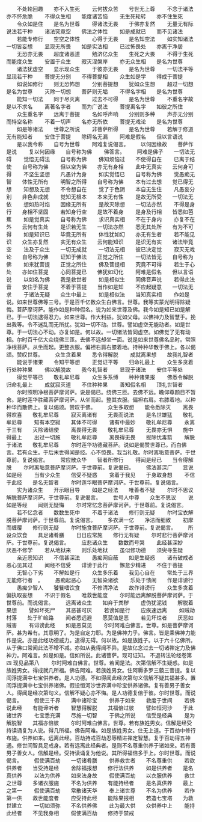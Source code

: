 <!-- { "loadSidebar": true } -->
　　不处轮回趣　　亦不入生死
　　云何拔众苦　　号世无上尊
　　不念于诸法　　亦不怀危脆
　　不得众生相　　能度诸苦恼
　　无生死轮转　　亦不住生死
　　令众如是住　　是名为世尊
　　得诸法无畏　　于佛亦复然
　　无量无有际　　说法若干种
　　诸法究竟空　　佛法之体性
　　如是成就已　　而不见诸法
　　若能专修行　　空空之体性
　　心得于无畏　　是名知空法
　　如实知诸法　　一切皆妄想
　　显现无所畏　　如是实法相
　　已过怖畏处　　亦离于净居
　　无恐亦无畏　　超度诸恶道
　　勉济亿众生　　生死之大畏
　　不得于生死　　而能度众生
　　安置于众生　　寂灭涅槃岸
　　亦无众生相　　是名为世尊
　　诸法犹虚空　　显示现众生
　　于彼亦无畏　　是名为世尊
　　一切法平等　　显现若干种
　　菩提无分别　　不得菩提相
　　众生如是学　　得成于菩提
　　如说如修行　　则无恐怖想
　　分别菩提想　　犹如众生想
　　超过一切想　　是名为世尊
　　灭除一切想　　菩萨则无垢
　　不得名字相　　是名为世尊
　　能知一切法　　同于尽灭离
　　过去不可得　　是名为世尊
　　不重名字故　　是以不求名
　　离著名字者　　而为广说法
　　菩提离名字　　如彼之所住
　　众生重名字　　远离于菩提
　　名如呼声响　　分别则多种
　　声亦无分别　　而恃空名称
　　不着一切声　　名亦无所依
　　菩提无戏论　　是名为世尊
　　如是等诸法　　世尊之所说
　　非菩萨所得　　是名为世尊
　　若解于修道　　无有能知者
　　安住于菩提　　除碍名无漏
　　阿难是假名　　但以言语说
　　是以我今称　　自号为世尊
　　阿难复说偈言。
　　以何因缘故　　菩萨作是说
　　复以何因缘　　自号称为佛
　　佛答言。
　　阿难是佛子　　一切法无碍
　　觉悟无碍法　　自号称为佛
　　佛知烦恼过　　不使得自在
　　已离于结使　　自号称为佛
　　但以空为佛　　亦无有身相
　　此中无真实　　云何身可得
　　不坚生坚想　　凡愚计为身
　　如实觉悟已　　自号称为佛
　　觉愚痴无智　　体性无所有
　　明智之所得　　自号称为佛
　　本有过去想　　觉已得无想
　　知想及无想　　不令想自在
　　觉了于色阴　　本自无生住
　　凡愚妄分别　　非色非成就
　　觉知无根本　　本来无有性
　　是故无所受　　一切法无依
　　想如热时焰　　因缘无所有
　　是故灭除想　　一切法亦然
　　不得是身行　　身相不坚固
　　若知身行空　　是故不着身
　　是身及行相　　皆悉如芭蕉
　　如是觉真实　　自号称为佛
　　求识真实相　　不在于身内
　　亦复不在外　　云何有生处
　　是识若无生　　一切法亦然
　　悉无其处所　　有为不可得
　　如是知识已　　毕竟无所有
　　体性犹如幻　　亦无有生者
　　若不能见识　　众生亦复然
　　实无有众生　　云何能知识
　　是识无有实　　诸法毕竟空
　　法及于众生　　一切无成就
　　一切法无相　　彼已决定觉
　　寂灭无戏论　　自号称为佛
　　证知于佛法　　正觉之所住
　　一切法皆无　　自号称为佛
　　如来犹菩提　　正觉之所住
　　佛及菩提相　　究竟不可得
　　若生于心处　　亦如住菩提
　　心同菩提已　　佛犹如幻化
　　阿难是假名　　但以言语说
　　以如名为佛　　我是救世者
　　如是相似生　　同佛音声说
　　若得此法音　　安住于菩提
　　不着于菩提　　当作如是知
　　不应起疑意　　一切法无求
　　于诸法无疑　　众生中最上
　　如是相似法　　当知真实相
　　作如是说。如来世尊佛等三号。于是百千亿数众生白佛言。世尊。我等实蒙光明得除疑悔。菩萨摩诃萨。能作如是种种假名。说为如来世尊及佛。我今如是知已如是解已。于一切法逮得忍力。如来世尊。作大利益。犹如父母。以佛神力及智慧手。挽出我等。令不迷乱而无所扰。犹如一切不动。世尊。譬如虚空无能动者。如是世尊。于一切法心不动。亦复如是。何以故。一切诸法皆同虚空。如佛觉了无有动相。尔时百千亿大众绕佛三匝。去佛不远却坐一面。说是如来世尊佛名品时。常照净根菩萨。从坐而起。更整衣服。偏袒右肩右膝着地。持种种华散于佛上。各以偈颂。赞叹世尊。
　　众生贪着果　　悉令得解脱
　　成就离果想　　故我礼智者
　　能说于诸果　　令知平等想
　　正觉证平等　　归命礼最上
　　众生多贪着　　行处种种果
　　佛以解脱故　　我今礼智者
　　显现于诸法　　安住平等处
　　得觉平等已　　敬礼牟尼尊
　　众生多系缚　　种种诸果报
　　佛悉令解脱　　归命礼最上
　　成就寂灭道　　不住种种果
　　善知假名相　　顶礼世智者
　　尔时照明净根菩萨摩诃萨。说是偈已。绕佛三匝。去佛不远。瞻仰尊颜目不暂舍。是时莲华胜藏菩萨摩诃萨。从坐而起。整其衣服。偏袒右肩。右膝着地。以种种华而散佛上。复以偈颂。赞叹于佛。
　　众生多取想　　能令悉除灭
　　离畏得欢喜　　敬礼牟尼尊
　　寂灭离诸有　　无畏而说法
　　是名世雄猛　　敬礼牟尼尊
　　知有本空寂　　其体不可得
　　诸有中最妙　　敬礼牟尼尊
　　永离于三有　　灭除诸结使
　　离畏得无畏　　敬礼牟尼尊
　　无畏亦无惧　　施中得最上
　　出过一切施　　敬礼牟尼尊
　　离畏得无畏　　拔除忧毒箭
　　解脱于诸法　　敬礼牟尼尊
　　尔时莲华功德藏菩萨。说如是偈赞世尊已。而白佛言。若有众生。于后末世得闻是经。心不惊畏。我当礼敬。尔时离垢意菩萨。于世尊前。复说偈言。
　　常应散众华　　智者所修行
　　得闻是经已　　当令得解脱
　　尔时离垢意菩萨摩诃萨。于世尊前。复说偈曰。
　　佛法甚深广　　显说如是经
　　当有少众生　　信受不疑惑
　　贪着于我见　　于身取身想
　　不信于此经　　是名无智者
　　尔时莲华眼菩萨摩诃萨。于世尊前。复说偈言。
　　实为诸众生　　开示眼目导
　　如是之经法　　唯善者不疑
　　尔时不思议解脱菩萨摩诃萨。于世尊前。复说偈言。
　　世号人中尊　　众生不思议
　　说如是等经　　闻则无疑悔
　　尔时常忆念菩萨摩诃萨。于世尊前。复说偈言。
　　若不忆念者　　数数生死中
　　不着于诸法　　修行则无疑
　　尔时宝衣解脱菩萨摩诃萨。于世尊前。复说偈言。
　　多衣满一亿　　净洁而细致
　　初摩而缠覆　　修行则无疑
　　尔时施食菩萨摩诃萨。于世尊前。复说偈言。
　　所设众饮食　　具足诸肴膳
　　日日应常施　　修行无有疑
　　尔时悲行菩萨摩诃萨。于世尊前。复说偈言。
　　应悲诸众生　　数数而号哭
　　此经甚深妙　　厌恶不修学
　　若从地狱来　　则乐处地狱
　　虽似修功德　　须臾寻生疑
　　亲近恶知识　　不信甚深法
　　愚痴网自蔽　　如是生疑惑
　　诸有破戒者　　恶心见其过
　　闻经不信受　　诽谤于此行
　　懈怠少精进　　不住于菩提
　　无智心下劣　　不解如是行
　　众生多乐着　　我见心自在
　　常处于三界　　无能修行者　。
　　愚痴起恶心　　无智染诸欲
　　乐处于愦闹　　作是诽谤行
　　愚痴少智人　　饕餮嗜饮食
　　不修清净法　　故作诽谤行
　　众生多贪着　　偏执取妄想
　　不识于假名　　唯救世能度
　　尔时能远离解脱菩萨摩诃萨。于世尊前。而说偈言。
　　远离诸众生　　如弃于粪秽
　　虚伪犹泥钱　　解脱着果想
　　譬如坏死尸　　其恶甚可厌
　　若谤如是行　　应疾速远离
　　如贼劫村落　　处于旷崄路
　　闻者悉远避　　愿莫值是恶
　　若见坏烂者　　厌恶如贼害
　　有诽谤此经　　如是恶莫见
　　尔时阿难白佛言。世尊。如是菩萨摩诃萨。甚为希有。其意明了。为是自定力耶。为是佛神力乎。佛言。皆是乘佛神力能作是说。亦是此经功德威力。逮得无碍。何以故。如是族姓子。以于六十亿佛所。从于佛口常闻此法不增不减。亦如从我得闻不异。是故亿念过去一切诸禅定力及佛神力。阿难言。如是如是。信如所说。此诸菩萨。现可证知。
不退转法轮经卷第四
现见品第八
　　尔时阿难白佛言。世尊。若闻是法。次第信解不生疑惑。如是族姓男女。得成就几所福。佛告阿难。若族姓男女。住阿耨多罗三藐三菩提。复以阎浮提满中七宝供养者。是人功德。不如得闻此经次第句义信解不疑其福甚多。置阎浮提满中七宝供养诸佛。假设恒河沙世界满中珍宝供养诸佛。复有善男子善女人。得闻是经次第句义。信解不疑心亦不悔。是人功德复倍于彼。尔时世尊。而说偈言。
　　假使三千界　　满中诸珍宝
　　供养于如来　　救度于世间
　　若佛说此经　　有能谛听者
　　智慧得解脱　　其福倍过彼
　　譬如恒河沙　　于此诸世界
　　七宝悉充满　　尽施一切智
　　于佛之所说　　信受是经典
　　是为解脱智　　其福亦倍彼
　　尔时阿难白佛言。世尊。若有族姓男女。信解是经受持读诵复为人说。得几所福。佛告阿难。如是族姓男女。住无上道。于百劫中修行布施。供养如来。远离此经。百劫持戒百劫忍辱精进禅定智慧。复于百劫得五神通。修世间智具足戒身。若有远离此经典者。是则不名尊重供养于诸如来。若有善男子善女人。信解是经。受持读诵复为他说。其所得福倍多于上。尔时世尊。而说偈言。
　　假使满百劫　　一切诸肴膳
　　供养救世者　　不名尊重供
　　若欲供养者　　当受持是经
　　舍除福报想　　修行法供养
　　如是供养者　　是名真供养
　　以法为供养　　如来法身故
　　假使满百劫　　以衣服供养
　　救世之世尊　　多诸衣服施
　　不名为供养　　有能持经者
　　是名真供养　　最上之第一
　　假使满百劫　　常散诸天华
　　奉上诸世尊　　不名为供养
　　若作第一供　　救世能度者
　　应受持此经　　能除果报相
　　若造七宝塔　　为救世建立
　　一切如须弥　　不名供养佛
　　此为最大供　　众供养中上
　　能持此经者　　不见我身相
　　假使满百劫　　修持于禁戒
